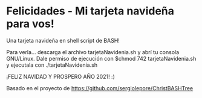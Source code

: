 # Felicidades - Mi tarjeta navideña para vos!

Una tarjeta navideña en shell script de BASH!

Para verla... descarga el archivo tarjetaNavidenia.sh y abrí tu consola GNU/Linux. Dale permiso de ejecución con $chmod 742 tarjetaNavidenia.sh y ejecutala con ./tarjetaNavidenia.sh

¡FELIZ NAVIDAD Y PROSPERO AÑO 2021! :)

Basado en el proyecto de https://github.com/sergiolepore/ChristBASHTree



